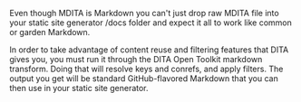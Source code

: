 <?xml version="1.0" encoding="UTF-8"?><?workdir /home/michael/Documents/ddac/ddac/temp/pdf?><?workdir-uri file:/home/michael/Documents/ddac/ddac/temp/pdf/?><?path2project?><?path2project-uri ./?><?path2rootmap-uri ./?><topic xmlns:ditaarch="http://dita.oasis-open.org/architecture/2005/" xmlns:dita-ot="http://dita-ot.sourceforge.net/ns/201007/dita-ot" class="- topic/topic " ditaarch:DITAArchVersion="1.2" domains="(topic hi-d) (topic ut-d) (topic indexing-d) (topic hazard-d) (topic abbrev-d) (topic pr-d) (topic sw-d) (topic ui-d)" id="publishing-mdita-content" xtrf="file:/home/michael/Documents/ddac/ddac/publish-MDITA.md" xtrc="topic:1;182:3" specializations=""><title class="- topic/title " xtrf="file:/home/michael/Documents/ddac/ddac/publish-MDITA.md" xtrc="title:1;182:3">Publishing MDITA content</title><prolog class="- topic/prolog " xtrf="file:/home/michael/Documents/ddac/ddac/publish-MDITA.md" xtrc="prolog:1;182:3"><data class="- topic/data " name="id" value="publish-MDITA" xtrf="file:/home/michael/Documents/ddac/ddac/publish-MDITA.md" xtrc="data:1;182:3"/></prolog><body class="- topic/body " xtrf="file:/home/michael/Documents/ddac/ddac/publish-MDITA.md" xtrc="body:1;182:3"><p class="- topic/p " xtrf="file:/home/michael/Documents/ddac/ddac/publish-MDITA.md" xtrc="p:1;182:3">Even though MDITA is Markdown you can't just drop raw MDITA file into your static site generator <codeph class="+ topic/ph pr-d/codeph " xtrf="file:/home/michael/Documents/ddac/ddac/publish-MDITA.md" xtrc="codeph:1;182:3">/docs</codeph> folder and expect it all to work like common or garden Markdown.</p><p class="- topic/p " xtrf="file:/home/michael/Documents/ddac/ddac/publish-MDITA.md" xtrc="p:2;182:3">In order to take advantage of content reuse and filtering features that DITA gives you, you must run it through the DITA Open Toolkit markdown transform. Doing that will resolve keys and conrefs, and apply filters. The output you get will be standard GitHub-flavored Markdown that you can then use in your static site generator.</p></body></topic>